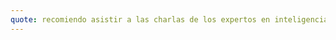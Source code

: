 ```yaml
---
quote: recomiendo asistir a las charlas de los expertos en inteligencia artificial, ya que es lo mas nuevo hoy en dia
---
```

